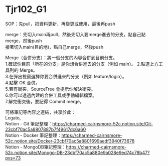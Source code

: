 # Tjr102_G1
SOP：先pull，把資料更新，再變更或使用，最後再push 

merge：先切入main再pull，然後先切入要merge進去的分支，點自己點merge，然後push  
接著切入main(目的地)，點自己merge，然後push  

 Merge（合併分支）：將一個分支的內容合併到目前分支。  
 1.確認你目前「所在的分支」是你想合併進去的分支（例如 main）。 
 2.點選上方工具列的 Merge。   
 3.在彈出視窗選擇你要合併進來的分支（例如 feature/login）。  
 4.點擊 OK 合併。  
 5.若有衝突，SourceTree 會提示你解決衝突。  
 6.你可以透過內建的合併工具或手動編輯檔案。  
 7.解完衝突後，要記得 Commit merge。   



可將筆記等內容之連結，共享於此：  
Legato,  
Notion - Git 筆記整理：https://charmed-cairnsmore-52c.notion.site/Git-23cbf70ac5a8807887b7f49617dc6a60  
Notion - Docker 筆記整理：https://charmed-cairnsmore-52c.notion.site/Docker-23cbf70ac5a8801699aedf3940f73678  
Notion - MongoDB筆記整理：https://charmed-cairnsmore-52c.notion.site/Monogo-DB-23dbf70ac5a880e9a028e9ed74c78b47?pvs=73  
